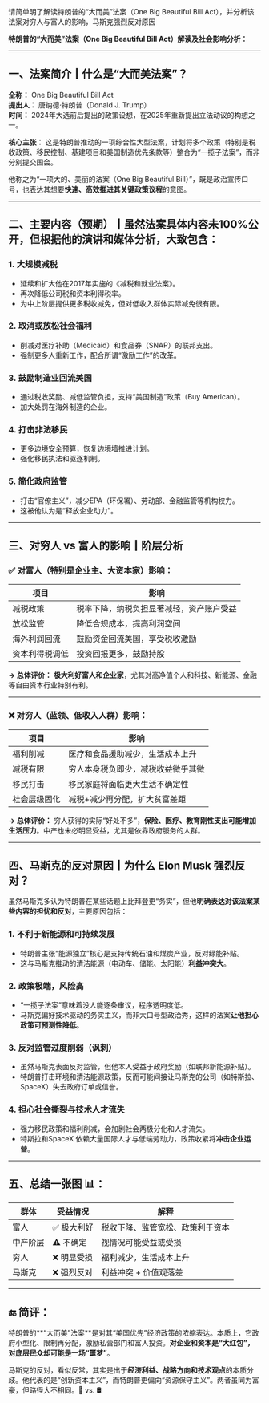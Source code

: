 请简单明了解读特朗普的“大而美”法案（One Big Beautiful Bill Act），并分析该法案对穷人与富人的影响，马斯克强烈反对原因

**特朗普的“大而美”法案（One Big Beautiful Bill Act）解读及社会影响分析：**

---

## 一、法案简介┃什么是“大而美法案”？

**全称：** One Big Beautiful Bill Act  
**提出人：** 唐纳德·特朗普（Donald J. Trump）  
**时间：** 2024年大选前后提出的政策设想，在2025年重新提出立法动议的构想之一。

**核心主张：** 这是特朗普推动的一项综合性大型法案，计划将多个政策（特别是税收政策、移民控制、基建项目和美国制造优先条款等）整合为“一揽子法案”，而非分别提交国会。

他称之为“一项大的、美丽的法案（One Big Beautiful Bill）”，既是政治宣传口号，也表达其想要**快速、高效推进其关键政策议程**的意图。

---

## 二、**主要内容（预期）**┃虽然法案具体内容未100%公开，但根据他的演讲和媒体分析，大致包含：

### 1. **大规模减税**

- 延续和扩大他在2017年实施的《减税和就业法案》。
- 再次降低公司税和资本利得税率。
- 为中上阶层提供更多税收减免，但对低收入群体实际减免很有限。

### 2. **取消或放松社会福利**

- 削减对医疗补助（Medicaid）和食品券（SNAP）的联邦支出。
- 强制更多人重新工作，配合所谓“激励工作”的改革。

### 3. **鼓励制造业回流美国**

- 通过税收奖励、减低监管负担，支持“美国制造”政策（Buy American）。
- 加大处罚在海外制造的企业。

### 4. **打击非法移民**

- 更多边境安全预算，恢复边境墙推进计划。
- 强化移民执法和驱逐机制。

### 5. **简化政府监管**

- 打击“官僚主义”，减少EPA（环保署）、劳动部、金融监管等机构权力。
- 这被他认为是“释放企业动力”。

---

## 三、对穷人 vs 富人的影响┃阶层分析

### ✅ 对富人（特别是企业主、大资本家）影响：

|项目|影响|
|---|---|
|减税政策|税率下降，纳税负担显著减轻，资产账户受益|
|放松监管|降低合规成本，提高利润空间|
|海外利润回流|鼓励资金回流美国，享受税收激励|
|资本利得税调低|投资回报更多，鼓励持股|

**→ 总体评价：** **极大利好富人和企业家**，尤其对高净值个人和科技、新能源、金融等自由资本行业特别有利。

---

### ❌ 对穷人（蓝领、低收入人群）影响：

|项目|影响|
|---|---|
|福利削减|医疗和食品援助减少，生活成本上升|
|减税有限|穷人本身税负即少，减税收益微乎其微|
|移民打击|移民家庭将面临更大生活不确定性|
|社会层级固化|减税+减少再分配，扩大贫富差距|

**→ 总体评价：** 穷人获得的实际“好处不多”，**保险、医疗、教育刚性支出可能增加生活压力**。中产也未必明显受益，尤其是依靠政府服务的人群。

---

## 四、马斯克的反对原因┃为什么 Elon Musk 强烈反对？

虽然马斯克多认为特朗普在某些话题上比拜登更“务实”，但他**明确表达对该法案某些内容的担忧和反对**，主要原因包括：

### 1. **不利于新能源和可持续发展**

- 特朗普主张“能源独立”核心是支持传统石油和煤炭产业，反对绿能补贴。
- 这与马斯克推动的清洁能源（电动车、储能、太阳能）**利益冲突大**。

### 2. **政策极端，风险高**

- “一揽子法案”意味着没人能逐条审议，程序透明度低。
- 马斯克偏好技术驱动的务实主义，而非大口号型政治秀，这样的法案**让他担心政策可预测性降低**。

### 3. **反对监管过度削弱（讽刺）**

- 虽然马斯克表面反对监管，但他本人受益于政府奖励（如联邦新能源补贴）。
- 特朗普打击环境和清洁能源政策，反而可能间接让马斯克的公司（如特斯拉、SpaceX）失去政府订单或信誉。

### 4. **担心社会撕裂与技术人才流失**

- 强力移民政策和福利削减，会加剧社会两极分化和人才流失。
- 特斯拉和SpaceX 依赖大量国际人才与低端劳动力，政策收紧将**冲击企业运营**。

---

## 五、总结一张图 📊：

|群体|受益情况|解释|
|---|---|---|
|富人|✅ 极大利好|税收下降、监管宽松、政策利于资本|
|中产阶层|⚠️ 不确定|视情况可能受益或受损|
|穷人|❌ 明显受损|福利减少，生活成本上升|
|马斯克|❌ 强烈反对|利益冲突 + 价值观落差|

---

## 🔚 简评：

特朗普的**“大而美”法案**是对其“美国优先”经济政策的浓缩表达。本质上，它政府小型化、限制再分配，激励私营部门和富人投资。**对企业和资本是“大红包”，对底层民众却可能是一场“噩梦”**。

马斯克的反对，看似反常，其实是出于**经济利益、战略方向和技术观点**的本质分歧。他代表的是“创新资本主义”，而特朗普更偏向“资源保守主义”。两者虽同为富豪，但路径大不相同。🚀 vs. 🛢️